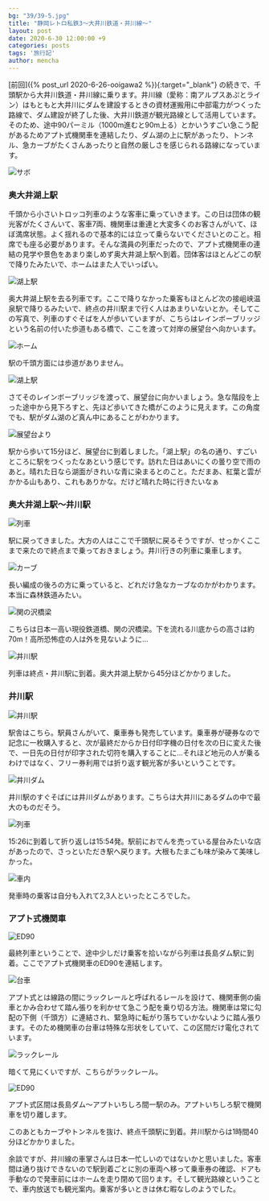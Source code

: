 ```yaml
---
bg: "39/39-5.jpg"
title: "静岡レトロ私鉄3～大井川鉄道・井川線～"
layout: post
date: 2020-6-30 12:00:00 +9
categories: posts
tags: '旅行記'
author: mencha
---
```

 [前回]({% post_url 2020-6-26-ooigawa2 %}){:target="_blank"} の続きで、千頭駅から大井川鉄道・井川線に乗ります。井川線（愛称：南アルプスあぷとライン）はもともと大井川にダムを建設するときの資材運搬用に中部電力がつくった路線で、ダム建設が終了した後、大井川鉄道が観光路線として活用しています。そのため、途中90パーミル（1000m進むと90m上る）とかいうすごい急こう配があるためアプト式機関車を連結したり、ダム湖の上に駅があったり、トンネル、急カーブがたくさんあったりと自然の厳しさを感じられる路線になっています。

![サボ](https://drive.google.com/uc?export=view&id=1vV49Jd9vW2_Jjy-jshWDAK9y2aJMOsp3)
<!--more-->
### 奥大井湖上駅
千頭から小さいトロッコ列車のような客車に乗っていきます。この日は団体の観光客がたくさんいて、客車7両、機関車は重連と大変多くのお客さんがいて、ほぼ満席状態。よく揺れるので基本的には立って乗らないでくださいとのこと。相席でも座る必要があります。そんな満員の列車だったので、アプト式機関車の連結の見学や景色をあまり楽しめず奥大井湖上駅へ到着。団体客はほとんどこの駅で降りたみたいで、ホームはまた人でいっぱい。

![湖上駅](https://drive.google.com/uc?export=view&id=1Vue6ZT0OC4ezbW3gGA6m3itkW0etRMog)

奥大井湖上駅を去る列車です。ここで降りなかった乗客もほとんど次の接岨峡温泉駅で降りるみたいで、終点の井川駅まで行く人はあまりいないとか。そしてこの写真で、列車のすぐそばを人が歩いていますが、こちらはレインボーブリッジという名前の付いた歩道もある橋で、ここを渡って対岸の展望台へ向かいます。

![ホーム](https://drive.google.com/uc?export=view&id=1vy2dwPshX-51_KKJeK66SRDEpCBGkJvE)

駅の千頭方面には歩道がありません。

![湖上駅](https://drive.google.com/uc?export=view&id=1KnnKwGdmGJbcUAdCAhZTwhmBaB-0HpIY)

さてそのレインボーブリッジを渡って、展望台に向かいましょう。急な階段を上った途中から見下ろすと、先ほど歩いてきた橋がこのように見えます。この角度でも、駅がダム湖のど真ん中にあることがわかります。

![展望台より](https://drive.google.com/uc?export=view&id=1i7O41QIFqlQ533fyl0A_nz8V7OKvlH6j)

駅から歩いて15分ほど、展望台に到着しました。「湖上駅」の名の通り、すごいところに駅をつくったなあという感じです。訪れた日はあいにくの曇り空で雨のあと。晴れた日なら湖面がきれいな青に染まるとのこと。ただまあ、紅葉と雲がかかる山もあり、これもありかな。だけど晴れた時に行きたいなぁ

### 奥大井湖上駅～井川駅
![列車](https://drive.google.com/uc?export=view&id=1ThpEZ6NwzOVIzruvUtX65piQaLDHd7-v)

駅に戻ってきました。大方の人はここで千頭駅に戻るそうですが、せっかくここまで来たので終点まで乗っておきましょう。井川行きの列車に乗車します。

![カーブ](https://drive.google.com/uc?export=view&id=1Gg1XClXV-UteI9JomKCkWRSx7pr1z6IO)

長い編成の後ろの方に乗っていると、どれだけ急なカーブなのかがわかります。本当に森林鉄道みたい。

![関の沢橋梁](https://drive.google.com/uc?export=view&id=12S8MGTMWQZa5ctm8QZaFHM0NXiKjsUQG)

こちらは日本一高い現役鉄道橋、関の沢橋梁。下を流れる川底からの高さは約70m！高所恐怖症の人は外を見ないように...

![井川駅](https://drive.google.com/uc?export=view&id=1J8FrS886g4NxmjYIpWgFakRZznPP6LIi)

列車は終点・井川駅に到着。奥大井湖上駅から45分ほどかかりました。

### 井川駅

![井川駅](https://drive.google.com/uc?export=view&id=1NsXb7DUwIAoz4_OND1bp1KKfB5IoRC6e)

駅舎はこちら。駅員さんがいて、乗車券も発売しています。乗車券が硬券なので記念に一枚購入すると、次が最終だからか日付印字機の日付を次の日に変えた後で、一日先の日付が印字された切符を購入することに...それほど地元の人が乗るわけではなく、フリー券利用では折り返す観光客が多いということです。

![井川ダム](https://drive.google.com/uc?export=view&id=1MUbyOXcjVOW415jwsA_-mdiTVV6wNfCK)

井川駅のすぐそばには井川ダムがあります。こちらは大井川にあるダムの中で最大のものだそう。

![列車](https://drive.google.com/uc?export=view&id=1jB3xRPoCoGLQK_E89gYhTdh_eKfVbXUX)

15:26に到着して折り返しは15:54発。駅前におでんを売っている屋台みたいな店があったので、さっといただき駅へ戻ります。大根もたまごも味が染みて美味しかった。

![車内](https://drive.google.com/uc?export=view&id=1RlZOe1z_F2PIorfV_9rwM-e7LuXVT4B6)

発車時の乗客は自分も入れて2,3人といったところでした。

### アプト式機関車

![ED90](https://drive.google.com/uc?export=view&id=1tzpLgb2TVu-yLS6KloxZzFaKshLoa2b4)

最終列車ということで、途中少しだけ乗客を拾いながら列車は長島ダム駅に到着。ここでアプト式機関車のED90を連結します。

![台車](https://drive.google.com/uc?export=view&id=1lGh40a5QGy9yNFrFYRiyV5K7wR3e_b93)

アプト式とは線路の間にラックレールと呼ばれるレールを設けて、機関車側の歯車とかみ合わせて踏ん張りを利かせて急こう配を乗り切る方法。機関車は常に勾配の下側（千頭方）に連結され、緊急時に転がり落ちていかないように踏ん張ります。そのため機関車の台車は特殊な形状をしていて、この区間だけ電化されています。

![ラックレール](https://drive.google.com/uc?export=view&id=1w7ffoIGdcq0C4eqPfWMN6TFoXoft5k4E)

暗くて見にくいですが、こちらがラックレール。

![ED90](https://drive.google.com/uc?export=view&id=1BIwDBoA3iLdtw6pi8uYq_lfDY3qUt5lV)

アプト式区間は長島ダム～アプトいちしろ間一駅のみ。アプトいちしろ駅で機関車を切り離します。

このあともカーブやトンネルを抜け、終点千頭駅に到着。井川駅からは1時間40分ほどかかりました。

余談ですが、井川線の車掌さんは日本一忙しいのではないかと思いました。客車間は通り抜けできないので駅到着ごとに別の車両へ移って乗車券の確認、ドアも手動なので発車前にはホームを走り閉めて回ります。そして観光路線ということで、車内放送でも観光案内。乗客が多いときは休む暇なしのようでした。

